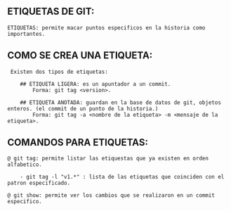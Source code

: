 ## ETIQUETAS DE GIT:

    ETIQUETAS: permite macar puntos especificos en la historia como importantes.

## COMO SE CREA UNA ETIQUETA:

     Existen dos tipos de etiquetas:

        ## ETIQUETA LIGERA: es un apuntador a un commit.
            Forma: git tag <version>.

        ## ETIQUETA ANOTADA: guardan en la base de datos de git, objetos enteros. (el commit de un punto de la historia.) 
            Forma: git tag -a <nombre de la etiqueta> -m <mensaje de la etiqueta>.

## COMANDOS PARA ETIQUETAS:

    @ git tag: permite listar las etiquestas que ya existen en orden alfabetico.

        - git tag -l "v1.*" : lista de las etiquetas que coinciden con el patron especificado.

    @ git show: permite ver los cambios que se realizaron en un commit especifico.

    



